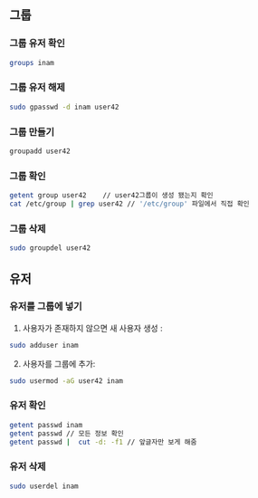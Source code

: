 ## 그룹
### 그룹 유저 확인
```bash
groups inam
```
### 그룹 유저 해제
```bash
sudo gpasswd -d inam user42
```
### 그룹 만들기
```bash
groupadd user42
```
### 그룹 확인
```bash
getent group user42    // user42그룹이 생성 됐는지 확인
cat /etc/group | grep user42 // '/etc/group' 파일에서 직접 확인

```
### 그룹 삭제
```bash
sudo groupdel user42 
```
## 유저
### 유저를 그룹에 넣기
1. 사용자가 존재하지 않으면 새 사용자 생성 :
```bash
sudo adduser inam
```
2. 사용자를 그룹에 추가:
```bash
sudo usermod -aG user42 inam
```
### 유저 확인
```bash
getent passwd inam
getent passwd // 모든 정보 확인
getent passwd |  cut -d: -f1 // 앞글자만 보게 해줌
```
### 유저 삭제
```bash
sudo userdel inam
```
